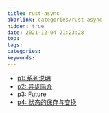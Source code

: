 ```yaml
---
title: rust-async
abbrlink: categories/rust-async
hidden: true
date: 2021-12-04 21:23:28
top:
tags:
categories:
keywords:
---
```


- [p1: 系列说明](/posts/rs-async-p1)
- [p2: 异步简介](/posts/rs-async-p2)
- [p3: Future](/posts/rs-async-p3)
- [p4: 状态的保存与变换](/posts/rs-async-p4)
